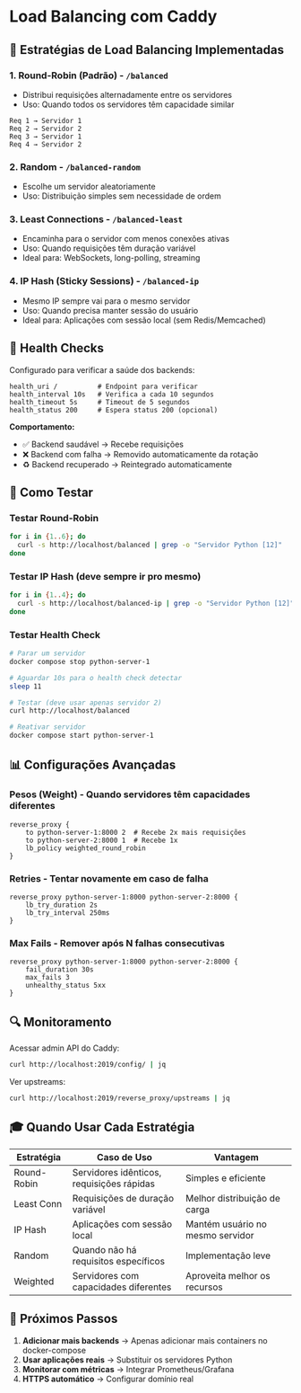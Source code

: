 # Load Balancing com Caddy

## 🎯 Estratégias de Load Balancing Implementadas

### 1. **Round-Robin (Padrão)** - `/balanced`
- Distribui requisições alternadamente entre os servidores
- Uso: Quando todos os servidores têm capacidade similar
```
Req 1 → Servidor 1
Req 2 → Servidor 2
Req 3 → Servidor 1
Req 4 → Servidor 2
```

### 2. **Random** - `/balanced-random`
- Escolhe um servidor aleatoriamente
- Uso: Distribuição simples sem necessidade de ordem

### 3. **Least Connections** - `/balanced-least`
- Encaminha para o servidor com menos conexões ativas
- Uso: Quando requisições têm duração variável
- Ideal para: WebSockets, long-polling, streaming

### 4. **IP Hash (Sticky Sessions)** - `/balanced-ip`
- Mesmo IP sempre vai para o mesmo servidor
- Uso: Quando precisa manter sessão do usuário
- Ideal para: Aplicações com sessão local (sem Redis/Memcached)

## 🏥 Health Checks

Configurado para verificar a saúde dos backends:

```caddyfile
health_uri /          # Endpoint para verificar
health_interval 10s   # Verifica a cada 10 segundos
health_timeout 5s     # Timeout de 5 segundos
health_status 200     # Espera status 200 (opcional)
```

**Comportamento:**
- ✅ Backend saudável → Recebe requisições
- ❌ Backend com falha → Removido automaticamente da rotação
- ♻️ Backend recuperado → Reintegrado automaticamente

## 🧪 Como Testar

### Testar Round-Robin
```bash
for i in {1..6}; do 
  curl -s http://localhost/balanced | grep -o "Servidor Python [12]"
done
```

### Testar IP Hash (deve sempre ir pro mesmo)
```bash
for i in {1..4}; do 
  curl -s http://localhost/balanced-ip | grep -o "Servidor Python [12]"
done
```

### Testar Health Check
```bash
# Parar um servidor
docker compose stop python-server-1

# Aguardar 10s para o health check detectar
sleep 11

# Testar (deve usar apenas servidor 2)
curl http://localhost/balanced

# Reativar servidor
docker compose start python-server-1
```

## 📊 Configurações Avançadas

### Pesos (Weight) - Quando servidores têm capacidades diferentes
```caddyfile
reverse_proxy {
    to python-server-1:8000 2  # Recebe 2x mais requisições
    to python-server-2:8000 1  # Recebe 1x
    lb_policy weighted_round_robin
}
```

### Retries - Tentar novamente em caso de falha
```caddyfile
reverse_proxy python-server-1:8000 python-server-2:8000 {
    lb_try_duration 2s
    lb_try_interval 250ms
}
```

### Max Fails - Remover após N falhas consecutivas
```caddyfile
reverse_proxy python-server-1:8000 python-server-2:8000 {
    fail_duration 30s
    max_fails 3
    unhealthy_status 5xx
}
```

## 🔍 Monitoramento

Acessar admin API do Caddy:
```bash
curl http://localhost:2019/config/ | jq
```

Ver upstreams:
```bash
curl http://localhost:2019/reverse_proxy/upstreams | jq
```

## 🎓 Quando Usar Cada Estratégia

| Estratégia | Caso de Uso | Vantagem |
|------------|-------------|----------|
| Round-Robin | Servidores idênticos, requisições rápidas | Simples e eficiente |
| Least Conn | Requisições de duração variável | Melhor distribuição de carga |
| IP Hash | Aplicações com sessão local | Mantém usuário no mesmo servidor |
| Random | Quando não há requisitos específicos | Implementação leve |
| Weighted | Servidores com capacidades diferentes | Aproveita melhor os recursos |

## 🚀 Próximos Passos

1. **Adicionar mais backends** → Apenas adicionar mais containers no docker-compose
2. **Usar aplicações reais** → Substituir os servidores Python
3. **Monitorar com métricas** → Integrar Prometheus/Grafana
4. **HTTPS automático** → Configurar domínio real
